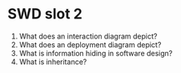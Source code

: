 # SWD slot 2
1. What does an interaction diagram depict?
2. What does an deployment diagram depict?
3. What is information hiding in software design?
4. What is inheritance?